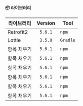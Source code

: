 #### 📦 라이브러리

| 라이브러리  | Version | Tool  |
| ----------- | :-----: | ----- |
| Retrofit2   | `5.6.1` | `npm` |
| Lottie | `3.5.0` | `Gradle` |
| 항목 채우기 | `5.6.1` | `npm` |
| 항목 채우기 | `5.6.1` | `npm` |
| 항목 채우기 | `5.6.1` | `npm` |
| 항목 채우기 | `5.6.1` | `npm` |
| 항목 채우기 | `5.6.1` | `npm` |
| 항목 채우기 | `5.6.1` | `npm` |

</br>
